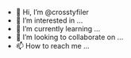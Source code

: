 - 👋 Hi, I’m @crosstyfiler
- 👀 I’m interested in ...
- 🌱 I’m currently learning ...
- 💞️ I’m looking to collaborate on ...
- 📫 How to reach me ...

<!---
crosstyfiler/crosstyfiler is a ✨ special ✨ repository because its `README.md` (this file) appears on your GitHub profile.
You can click the Preview link to take a look at your changes.
--->
